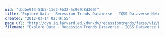 ```yaml
---
uid: "cbdbe9f3-53b5-11e2-9b32-5c969d8d366f"
title: "Explore Data - Recession Trends Dataverse - IQSS Dataverse Network"
created: "2012-03-14 02:46:55"
page_url: "http://dvn.iq.harvard.edu/dvn/dv/recessiontrends/faces/viz/ExploreDataPage.xhtml?fileId=2221469"
filename: "Explore Data - Recession Trends Dataverse - IQSS Dataverse Network.html"
---
```

